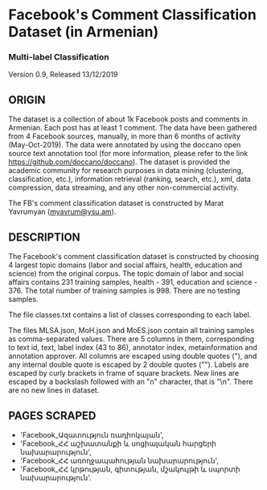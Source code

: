 # Facebook's Comment Classification Dataset (in Armenian)

### Multi-label Classification

Version 0.9, Released 13/12/2019


## ORIGIN

The dataset is a collection of about 1k Facebook posts and comments in Armenian. Each post has at least 1 comment. The data have been gathered from 4 Facebook sources, manually, in more than 6 months of activity (May-Oct-2019). The data were annotated by using the doccano open source text annotation tool (for more information, please refer to the link https://github.com/doccano/doccano). The dataset is provided the academic community for research purposes in data mining (clustering, classification, etc.), information retrieval (ranking, search, etc.), xml, data compression, data streaming, and any other non-commercial activity.

The FB's comment classification dataset is constructed by Marat Yavrumyan (myavrum@ysu.am).


## DESCRIPTION

The Facebook's comment classification dataset is constructed by choosing 4 largest topic domains (labor and social affairs, health, education and science) from the original corpus. The topic domain of labor and social affairs contains 231 training samples, health - 391, education and science - 376. The total number of training samples is 998. There are no testing samples.

The file classes.txt contains a list of classes corresponding to each label.

The files MLSA.json, MoH.json and MoES.json contain all training samples as comma-separated values. There are 5 columns in them, corresponding to text id, text, label index (43 to 86), annotator index, metainformation and annotation approver. All columns are escaped using double quotes ("), and any internal double quote is escaped by 2 double quotes (""). Labels are escaped by curly brackets in frame of square brackets. New lines are escaped by a backslash followed with an "n" character, that is "\n". There are no new lines in dataset.


## PAGES SCRAPED

* 'Facebook_Ազատություն ռադիոկայան',
* 'Facebook_ՀՀ աշխատանքի և սոցիալական հարցերի նախարարություն',
* 'Facebook_ՀՀ առողջապահության նախարարություն',
* 'Facebook_ՀՀ կրթության, գիտության, մշակույթի և սպորտի նախարարություն'.
